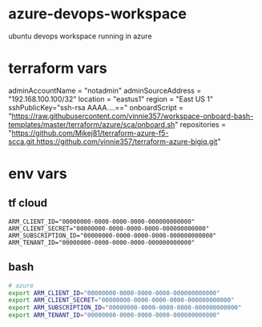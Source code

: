 # azure-devops-workspace
ubuntu devops workspace running in azure


# terraform vars
adminAccountName = "notadmin"
adminSourceAddress = "192.168.100.100/32"
location = "eastus1"
region = "East US 1"
sshPublicKey="ssh-rsa AAAA....=="
onboardScript = "https://raw.githubusercontent.com/vinnie357/workspace-onboard-bash-templates/master/terraform/azure/sca/onboard.sh"
repositories = "https://github.com/Mikej81/terraform-azure-f5-scca.git,https://github.com/vinnie357/terraform-azure-bigiq.git"

# env vars
## tf cloud
```hcl
ARM_CLIENT_ID="00000000-0000-0000-0000-000000000000"
ARM_CLIENT_SECRET="00000000-0000-0000-0000-000000000000"
ARM_SUBSCRIPTION_ID="00000000-0000-0000-0000-000000000000"
ARM_TENANT_ID="00000000-0000-0000-0000-000000000000"
```
## bash
```bash
# azure
export ARM_CLIENT_ID="00000000-0000-0000-0000-000000000000"
export ARM_CLIENT_SECRET="00000000-0000-0000-0000-000000000000"
export ARM_SUBSCRIPTION_ID="00000000-0000-0000-0000-000000000000"
export ARM_TENANT_ID="00000000-0000-0000-0000-000000000000"
```